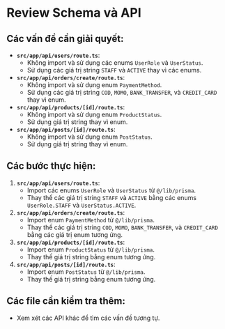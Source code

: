 # Review Schema và API

## Các vấn đề cần giải quyết:

-   **`src/app/api/users/route.ts`**:
    -   Không import và sử dụng các enums `UserRole` và `UserStatus`.
    -   Sử dụng các giá trị string `STAFF` và `ACTIVE` thay vì các enums.
-   **`src/app/api/orders/create/route.ts`**:
    -   Không import và sử dụng enum `PaymentMethod`.
    -   Sử dụng các giá trị string `COD`, `MOMO`, `BANK_TRANSFER`, và `CREDIT_CARD` thay vì enum.
-   **`src/app/api/products/[id]/route.ts`**:
    -   Không import và sử dụng enum `ProductStatus`.
    -   Sử dụng giá trị string thay vì enum.
-   **`src/app/api/posts/[id]/route.ts`**:
    -   Không import và sử dụng enum `PostStatus`.
    -   Sử dụng giá trị string thay vì enum.

## Các bước thực hiện:

1.  **`src/app/api/users/route.ts`**:
    -   Import các enums `UserRole` và `UserStatus` từ `@/lib/prisma`.
    -   Thay thế các giá trị string `STAFF` và `ACTIVE` bằng các enums `UserRole.STAFF` và `UserStatus.ACTIVE`.
2.  **`src/app/api/orders/create/route.ts`**:
    -   Import enum `PaymentMethod` từ `@/lib/prisma`.
    -   Thay thế các giá trị string `COD`, `MOMO`, `BANK_TRANSFER`, và `CREDIT_CARD` bằng các giá trị enum tương ứng.
3.  **`src/app/api/products/[id]/route.ts`**:
    -   Import enum `ProductStatus` từ `@/lib/prisma`.
    -   Thay thế giá trị string bằng enum tương ứng.
4.  **`src/app/api/posts/[id]/route.ts`**:
    -   Import enum `PostStatus` từ `@/lib/prisma`.
    -   Thay thế giá trị string bằng enum tương ứng.

## Các file cần kiểm tra thêm:

-   Xem xét các API khác để tìm các vấn đề tương tự.